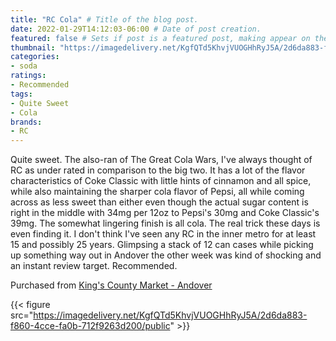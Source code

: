 ```yaml
---
title: "RC Cola" # Title of the blog post.
date: 2022-01-29T14:12:03-06:00 # Date of post creation.
featured: false # Sets if post is a featured post, making appear on the home page side bar.
thumbnail: "https://imagedelivery.net/KgfQTd5KhvjVUOGHhRyJ5A/2d6da883-f860-4cce-fa0b-712f9263d200/thumb" # Sets thumbnail image appearing inside card on homepage.
categories:
- soda
ratings:
- Recommended
tags:
- Quite Sweet
- Cola
brands:
- RC
---
```


Quite sweet. The also-ran of The Great Cola Wars, I've always thought of RC as under rated in comparison to the big two. It has a lot of the flavor characteristics of Coke Classic with little hints of cinnamon and all spice, while also maintaining the sharper cola flavor of Pepsi, all while coming across as less sweet than either even though the actual sugar content is right in the middle with 34mg per 12oz to Pepsi's 30mg and Coke Classic's 39mg. The somewhat lingering finish is all cola. The real trick these days is even finding it. I don't think I've seen any RC in the inner metro for at least 15 and possibly 25 years. Glimpsing a stack of 12 can cases while picking up something way out in Andover the other week was kind of shocking and an instant review target. Recommended.

Purchased from [King's County Market - Andover](https://www.kingscountymarket.com/stores/kings-county-market-andover)

{{< figure src="https://imagedelivery.net/KgfQTd5KhvjVUOGHhRyJ5A/2d6da883-f860-4cce-fa0b-712f9263d200/public" >}}